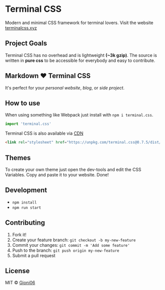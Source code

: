 # Terminal CSS

Modern and minimal CSS framework for terminal lovers.
Visit the website [terminalcss.xyz](https://terminalcss.xyz/)

## Project Goals

Terminal CSS has no overhead and is lightweight **(~3k gzip)**. 
The source is written in **pure css** to be accessible for everybody and easy to contribute.

## Markdown ❤️ Terminal CSS 

It's perfect for your *personal website*, *blog*, or *side project*.

## How to use

When using something like Webpack just install with `npm i terminal.css`.

```js
import 'terminal.css'
```

Terminal CSS is also available via [CDN](https://unpkg.com/terminal.css)

```html
<link rel="stylesheet" href="https://unpkg.com/terminal.css@0.7.5/dist/terminal.min.css" />
```

## Themes

To create your own theme just open the dev-tools and edit the CSS Variables. Copy and paste it to your website. Done!

## Development

- `npm install`   
- `npm run start`

## Contributing

1.  Fork it!
2.  Create your feature branch: `git checkout -b my-new-feature`
3.  Commit your changes: `git commit -m 'Add some feature'`
4.  Push to the branch: `git push origin my-new-feature`
5.  Submit a pull request

## License
MIT © [Gioni06](https://github.com/Gioni06)


